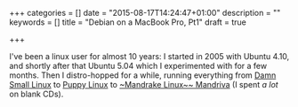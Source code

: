 +++
categories = []
date = "2015-08-17T14:24:47+01:00"
description = ""
keywords = []
title = "Debian on a MacBook Pro, Pt1"
draft = true

+++

I've been a linux user for almost 10 years: I started in 2005 with Ubuntu 4.10, and shortly after that Ubuntu 5.04 which I experimented with for a few months. Then I distro-hopped for a while, running everything from [Damn Small Linux](http://www.damnsmalllinux.org) to [Puppy Linux](http://puppylinux.org/main/Overview%20and%20Getting%20Started.htm) to [~Mandrake Linux~~ Mandriva](http://distrowatch.com/table.php?distribution=mandriva) (I spent *a lot* on blank CDs).
